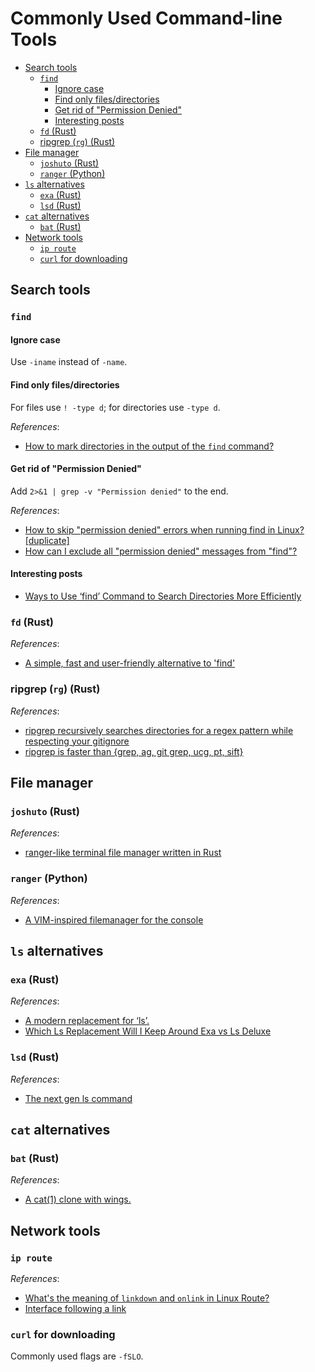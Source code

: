 # Commonly Used Command-line Tools

- [Search tools](#search-tools)
  - [`find`](#find)
    - [Ignore case](#ignore-case)
    - [Find only files/directories](#find-only-filesdirectories)
    - [Get rid of "Permission Denied"](#get-rid-of-permission-denied)
    - [Interesting posts](#interesting-posts)
  - [`fd` (Rust)](#fd-rust)
  - [ripgrep (`rg`) (Rust)](#ripgrep-rg-rust)
- [File manager](#file-manager)
  - [`joshuto` (Rust)](#joshuto-rust)
  - [`ranger` (Python)](#ranger-python)
- [`ls` alternatives](#ls-alternatives)
  - [`exa` (Rust)](#exa-rust)
  - [`lsd` (Rust)](#lsd-rust)
- [`cat` alternatives](#cat-alternatives)
  - [`bat` (Rust)](#bat-rust)
- [Network tools](#network-tools)
  - [`ip route`](#ip-route)
  - [`curl` for downloading](#curl-for-downloading)

## Search tools

### `find`

#### Ignore case

Use `-iname` instead of `-name`.

#### Find only files/directories

For files use `! -type d`; for directories use `-type d`.

*References*:

- [How to mark directories in the output of the `find` command?](https://unix.stackexchange.com/questions/652076/how-to-mark-directories-in-the-output-of-the-find-command)

#### Get rid of "Permission Denied"

Add `2>&1 | grep -v "Permission denied"` to the end.

*References*:

- [How to skip "permission denied" errors when running find in Linux? \[duplicate\]](https://unix.stackexchange.com/questions/42841/how-to-skip-permission-denied-errors-when-running-find-in-linux)
- [How can I exclude all "permission denied" messages from "find"?](https://stackoverflow.com/questions/762348/how-can-i-exclude-all-permission-denied-messages-from-find)

#### Interesting posts

- [Ways to Use ‘find’ Command to Search Directories More Efficiently](https://www.tecmint.com/find-directory-in-linux/)

### `fd` (Rust)

*References*:

- [A simple, fast and user-friendly alternative to 'find'](https://github.com/sharkdp/fd)

### ripgrep (`rg`) (Rust)

*References*:

- [ripgrep recursively searches directories for a regex pattern while respecting your gitignore](https://github.com/BurntSushi/ripgrep)
- [ripgrep is faster than {grep, ag, git grep, ucg, pt, sift}](https://blog.burntsushi.net/ripgrep/)

## File manager

### `joshuto` (Rust)

*References*:

- [ranger-like terminal file manager written in Rust](https://github.com/kamiyaa/joshuto)

### `ranger` (Python)

*References*:

- [A VIM-inspired filemanager for the console](https://github.com/ranger/ranger)

## `ls` alternatives

### `exa` (Rust)

*References*:

- [A modern replacement for ‘ls’.](https://github.com/ogham/exa)
- [Which Ls Replacement Will I Keep Around Exa vs Ls Deluxe](https://www.youtube.com/watch?v=PDu1e6S_gWw)

### `lsd` (Rust)

*References*:

- [The next gen ls command](https://github.com/lsd-rs/lsd)

## `cat` alternatives

### `bat` (Rust)

*References*:

- [A cat(1) clone with wings.](https://github.com/sharkdp/bat)

## Network tools

### `ip route`

*References*:

- [What's the meaning of `linkdown` and `onlink` in Linux Route?](https://unix.stackexchange.com/questions/579087/whats-the-meaning-of-linkdown-and-onlink-in-linux-route)
- [Interface following a link](https://serverfault.com/questions/1079631/interface-following-a-link)

### `curl` for downloading

Commonly used flags are `-fSLO`.
